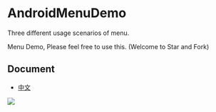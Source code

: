 # AndroidMenuDemo
Three different usage scenarios of menu.

Menu Demo, Please feel free to use this. (Welcome to Star and Fork)

## Document
* [中文]()

![](https://user-images.githubusercontent.com/23310847/64304613-1e907e80-cfbf-11e9-9d6c-77063fdf0de2.gif)
